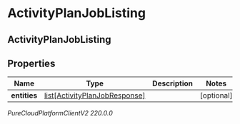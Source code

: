 # ActivityPlanJobListing

## ActivityPlanJobListing

## Properties

|Name | Type | Description | Notes|
|------------ | ------------- | ------------- | -------------|
| **entities** | [list[ActivityPlanJobResponse]](ActivityPlanJobResponse) |  | [optional] |



_PureCloudPlatformClientV2 220.0.0_
